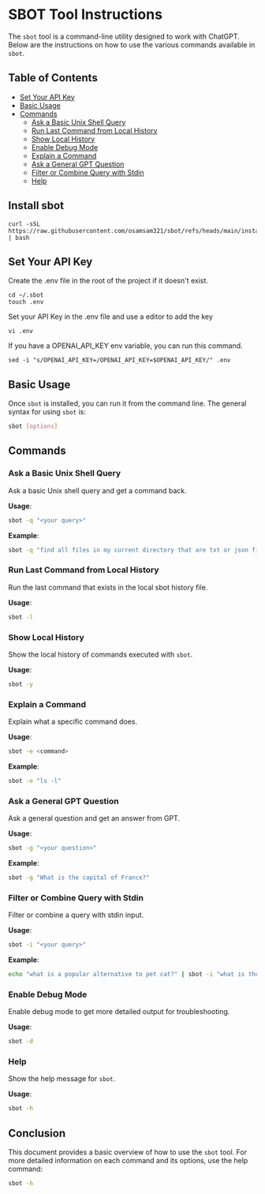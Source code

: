 
# SBOT Tool Instructions

The `sbot` tool is a command-line utility designed to work with ChatGPT. Below are the instructions on how to use the various commands available in `sbot`.

## Table of Contents
- [Set Your API Key](#set-your-api-key)
- [Basic Usage](#basic-usage)
- [Commands](#commands)
  - [Ask a Basic Unix Shell Query](#ask-a-basic-unix-shell-query)
  - [Run Last Command from Local History](#run-last-command-from-local-history)
  - [Show Local History](#show-local-history)
  - [Enable Debug Mode](#enable-debug-mode)
  - [Explain a Command](#explain-a-command)
  - [Ask a General GPT Question](#ask-a-general-gpt-question)
  - [Filter or Combine Query with Stdin](#filter-or-combine-query-with-stdin)
  - [Help](#help)

## Install sbot
```
curl -sSL https://raw.githubusercontent.com/osamsam321/sbot/refs/heads/main/install.sh | bash
```

## Set Your API Key
Create the .env file in the root of the project if it doesn't exist.
```
cd ~/.sbot
touch .env
```

Set your API Key in the .env file and use a editor to add the key
```
vi .env
```

If you have a OPENAI_API_KEY env variable, you can run this command.

```
sed -i "s/OPENAI_API_KEY=/OPENAI_API_KEY=$OPENAI_API_KEY/" .env
```

## Basic Usage

Once `sbot` is installed, you can run it from the command line. The general syntax for using `sbot` is:

```sh
sbot [options]
```

## Commands


### Ask a Basic Unix Shell Query

Ask a basic Unix shell query and get a command back.

**Usage**:
```sh
sbot -q "<your query>"
```

**Example**:
```sh
sbot -q "find all files in my current directory that are txt or json files"


```

### Run Last Command from Local History

Run the last command that exists in the local sbot history file.

**Usage**:
```sh
sbot -l
```

### Show Local History

Show the local history of commands executed with `sbot`.

**Usage**:
```sh
sbot -y
```
### Explain a Command

Explain what a specific command does.

**Usage**:
```sh
sbot -e <command>
```

**Example**:
```sh
sbot -e "ls -l"
```

### Ask a General GPT Question

Ask a general question and get an answer from GPT.

**Usage**:
```sh
sbot -g "<your question>"
```

**Example**:
```sh
sbot -g "What is the capital of France?"
```

### Filter or Combine Query with Stdin

Filter or combine a query with stdin input.

**Usage**:
```sh
sbot -i "<your query>"
```

**Example**:
```sh
echo "what is a popular alternative to pet cat?" | sbot -i "what is the history of this animal?"
```



### Enable Debug Mode

Enable debug mode to get more detailed output for troubleshooting.

**Usage**:
```sh
sbot -d
```

### Help

Show the help message for `sbot`.

**Usage**:
```sh
sbot -h
```

## Conclusion

This document provides a basic overview of how to use the `sbot` tool. For more detailed information on each command and its options, use the help command:

```sh
sbot -h
```
